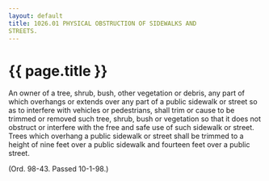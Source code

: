 ```yaml
---
layout: default 
title: 1026.01 PHYSICAL OBSTRUCTION OF SIDEWALKS AND
STREETS.
---
```


{{ page.title }}
================

An owner of a tree, shrub, bush, other vegetation or debris, any part of
which overhangs or extends over any part of a public sidewalk or street
so as to interfere with vehicles or pedestrians, shall trim or cause to
be trimmed or removed such tree, shrub, bush or vegetation so that it
does not obstruct or interfere with the free and safe use of such
sidewalk or street. Trees which overhang a public sidewalk or street
shall be trimmed to a height of nine feet over a public sidewalk and
fourteen feet over a public street.

(Ord. 98-43. Passed 10-1-98.)
